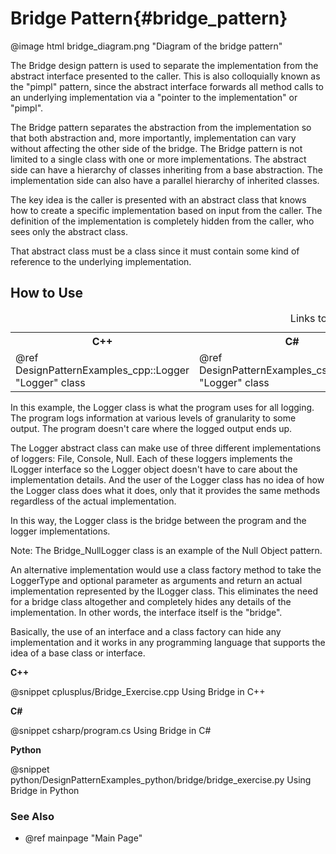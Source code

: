 # Bridge Pattern{#bridge_pattern}

@image html bridge_diagram.png "Diagram of the bridge pattern"

The Bridge design pattern is used to separate the implementation from the
abstract interface presented to the caller.  This is also colloquially
known as the "pimpl" pattern, since the abstract interface forwards all
method calls to an underlying implementation via a "pointer to the
implementation" or "pimpl".

The Bridge pattern separates the abstraction from the implementation so
that both abstraction and, more importantly, implementation can vary
without affecting the other side of the bridge.  The Bridge pattern is not
limited to a single class with one or more implementations.  The abstract
side can have a hierarchy of classes inheriting from a base abstraction.
The implementation side can also have a parallel hierarchy of inherited
classes.

The key idea is the caller is presented with an abstract class that knows
how to create a specific implementation based on input from the caller.
The definition of the implementation is completely hidden from the caller,
who sees only the abstract class.

That abstract class must be a class since it must contain some kind of
reference to the underlying implementation.

## How to Use

<table>
<caption>Links to the Logger class</caption>
<tr>
  <th>C++
  <th>C#
  <th>Python
<tr>
  <td>@ref DesignPatternExamples_cpp::Logger "Logger" class
  <td>@ref DesignPatternExamples_csharp.Logger "Logger" class
  <td>@ref DesignPatternExamples_python.bridge.bridge_logger.Logger "Logger" class
</table>

In this example, the Logger class is what the program uses for all logging.
The program logs information at various levels of granularity to some
output.  The program doesn't care where the logged output ends up.

The Logger abstract class can make use of three different implementations
of loggers: File, Console, Null.  Each of these loggers implements the
ILogger interface so the Logger object doesn't have to care about the
implementation details.  And the user of the Logger class has no idea of
how the Logger class does what it does, only that it provides the same
methods regardless of the actual implementation.

In this way, the Logger class is the bridge between the program and the
logger implementations.

Note: The Bridge_NullLogger class is an example of the Null Object pattern.

An alternative implementation would use a class factory method to take
the LoggerType and optional parameter as arguments and return an actual
implementation represented by the ILogger class.  This eliminates the need
for a bridge class altogether and completely hides any details of the
implementation.  In other words, the interface itself is the "bridge".

Basically, the use of an interface and a class factory can hide any
implementation and it works in any programming language that supports the
idea of a base class or interface.

__C++__

@snippet cplusplus/Bridge_Exercise.cpp Using Bridge in C++

__C#__

@snippet csharp/program.cs Using Bridge in C#

__Python__

@snippet python/DesignPatternExamples_python/bridge/bridge_exercise.py Using Bridge in Python


### See Also
- @ref mainpage "Main Page"
